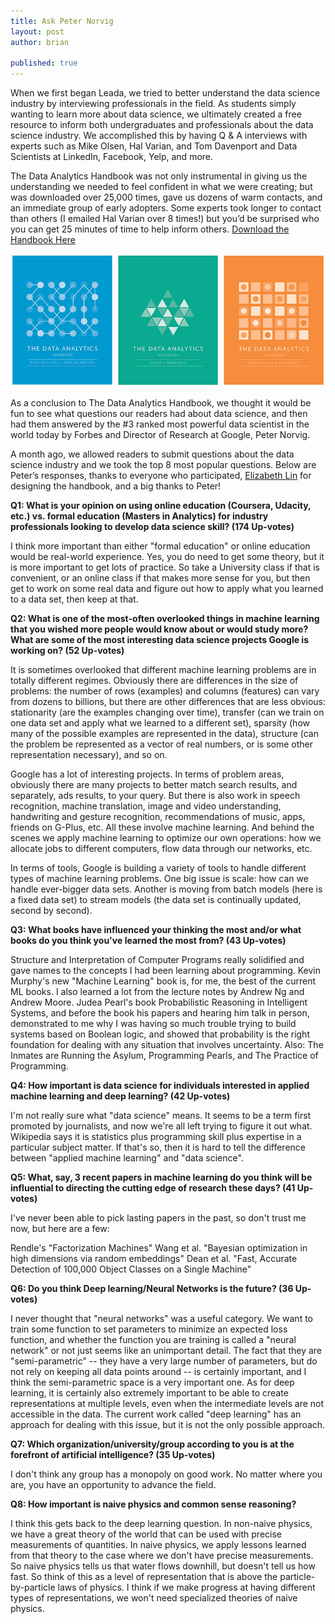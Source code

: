 ```yaml
---
title: Ask Peter Norvig
layout: post
author: brian

published: true
---
```


When we first began Leada, we tried to better understand the data science industry by interviewing professionals in the field. As students simply wanting to learn more about data science, we ultimately created a free resource to inform both undergraduates and professionals about the data science industry. We accomplished this by having Q & A interviews with experts such as Mike Olsen, Hal Varian, and Tom Davenport and Data Scientists at LinkedIn, Facebook, Yelp, and more.

The Data Analytics Handbook was not only instrumental in giving us the understanding we needed to feel confident in what we were creating; but was downloaded over 25,000 times, gave us dozens of warm contacts, and an immediate group of early adopters. Some experts took longer to contact than others (I emailed Hal Varian over 8 times!) but you’d be surprised who you can get 25 minutes of time to help inform others. [Download the Handbook Here](http://www.teamleada.com/handbook)

<p align="center">
  <img src ="/assets/images/post_assets/Ask_Peter/books_image.jpg"> </img>
</p>

As a conclusion to The Data Analytics Handbook, we thought it would be fun to see what questions our readers had about data science, and then had them answered by the #3 ranked most powerful data scientist in the world today by Forbes and Director of Research at Google, Peter Norvig.

A month ago, we allowed readers to submit questions about the data science industry and we took the top 8 most popular questions. Below are Peter’s responses, thanks to everyone who participated, [Elizabeth Lin](http://www.elizabethylin.com/about/) for designing the handbook, and a big thanks to Peter!

<strong>Q1: What is your opinion on using online education (Coursera, Udacity, etc.) vs. formal education (Masters in Analytics) for industry professionals looking to develop data science skill? (174 Up-votes)</strong>

I think more important than either "formal education" or online education would be real-world experience.  Yes, you do need to get some theory, but it is more important to get lots of practice. So take a University class if that is convenient, or an online class if that makes more sense for you, but then get to work on some real data and figure out how to apply what you learned to a data set, then keep at that.

<strong>Q2: What is one of the most-often overlooked things in machine learning that you wished more people would know about or would study more? What are some of the most interesting data science projects Google is working on? (52 Up-votes)</strong>

It is sometimes overlooked that different machine learning problems are in totally different regimes. Obviously there are differences in the size of problems: the number of rows (examples) and columns (features) can vary from dozens to billions, but there are other differences that are less obvious: stationarity (are the examples changing over time), transfer (can we train on one data set and apply what we learned to a different set), sparsity (how many of the possible examples are represented in the data), structure (can the problem be represented as a vector of real numbers, or is some other representation necessary), and so on.

Google has a lot of interesting projects. In terms of problem areas, obviously there are many projects to better match search results, and separately, ads results, to your query.  But there is also work in speech recognition, machine translation, image and video understanding, handwriting and gesture recognition, recommendations of music, apps, friends on G-Plus, etc.  All these involve machine learning. And behind the scenes we apply machine learning to optimize our own operations: how we allocate jobs to different computers, flow data through our networks, etc.

In terms of tools, Google is building a variety of tools to handle different types of machine learning problems.  One big issue is scale: how can we handle ever-bigger data sets.  Another is moving from batch models (here is a fixed data set) to stream models (the data set is continually updated, second by second).

<strong>Q3: What books have influenced your thinking the most and/or what books do you think you've learned the most from? (43 Up-votes)</strong>

Structure and Interpretation of Computer Programs really solidified and gave names to the concepts I had been learning about programming.  Kevin Murphy's new "Machine Learning" book is, for me, the best of the current ML books.  I also learned a lot from the lecture notes by Andrew Ng and Andrew Moore. Judea Pearl's book Probabilistic Reasoning in Intelligent Systems, and before the book his papers and hearing him talk in person, demonstrated to me why I was having so much trouble trying to build systems based on Boolean logic, and showed that probability is the right foundation for dealing with any situation that involves uncertainty.  Also: The Inmates are Running the Asylum, Programming Pearls, and The Practice of Programming.

<strong>Q4: How important is data science for individuals interested in applied machine learning and deep learning? (42 Up-votes)</strong>

I'm not really sure what "data science" means.  It seems to be a term first promoted by journalists, and now we're all left trying to figure it out what.  Wikipedia says it is statistics plus programming skill plus expertise in a particular subject matter.  If that's so, then it is hard to tell the difference between "applied machine learning" and "data science".

<strong>Q5: What, say, 3 recent papers in machine learning do you think will be influential to directing the cutting edge of research these days? (41 Up-votes)</strong>

I've never been able to pick lasting papers in the past, so don't trust me now, but here are a few:

Rendle's "Factorization Machines"
Wang et al. "Bayesian optimization in high dimensions via random embeddings"
Dean et al. "Fast, Accurate Detection of 100,000 Object Classes on a Single Machine"

<strong>Q6: Do you think Deep learning/Neural Networks is the future? (36 Up-votes)</strong>

I never thought that "neural networks" was a useful category.  We want to train some function to set parameters to minimize an expected loss function, and whether the function you are training is called a "neural network" or not just seems like an unimportant detail.  The fact that they are "semi-parametric" -- they have a very large number of parameters, but do not rely on keeping all data points around -- is certainly important, and I think the semi-parametric space is a very important one.  As for deep learning, it is certainly also extremely important to be able to create representations at multiple levels, even when the intermediate levels are not accessible in the data.  The current work called "deep learning" has an approach for dealing with this issue, but it is not the only possible approach.

<strong>Q7: Which organization/university/group according to you is at the forefront of artificial intelligence? (35 Up-votes)</strong>

I don't think any group has a monopoly on good work.  No matter where you are, you have an opportunity to advance the field.

<strong>Q8: How important is naive physics and common sense reasoning?</strong>

I think this gets back to the deep learning question.  In non-naive physics, we have a great theory of the world that can be used with precise measurements of quantities.  In naive physics, we apply lessons learned from that theory to the case where we don't have precise measurements.  So naive physics tells us that water flows downhill, but doesn't tell us how fast.  So think of this as a level of representation that is above the particle-by-particle laws of physics.  I think if we make progress at having different types of representations, we won't need specialized theories of naive physics.

